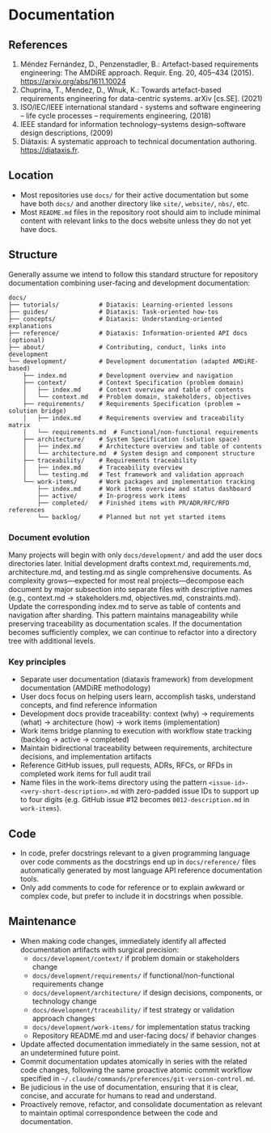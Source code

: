 # Documentation

## References

1. Méndez Fernández, D., Penzenstadler, B.: Artefact-based requirements
   engineering: The AMDiRE approach. Requir. Eng. 20, 405–434 (2015).
   https://arxiv.org/abs/1611.10024
2. Chuprina, T., Mendez, D., Wnuk, K.: Towards artefact-based requirements
   engineering for data-centric systems. arXiv [cs.SE]. (2021)
3. ISO/IEC/IEEE international standard - systems and software engineering
   – life cycle processes – requirements engineering, (2018)
4. IEEE standard for information technology–systems design–software design
   descriptions, (2009)
5. Diátaxis: A systematic approach to technical documentation authoring.
   https://diataxis.fr.

## Location

- Most repositories use `docs/` for their active documentation but some have
  both `docs/` and another directory like `site/`, `website/`, `nbs/`, etc.
- Most `README.md` files in the repository root should aim to include minimal
  content with relevant links to the docs website unless they do not yet have
  docs.

## Structure

Generally assume we intend to follow this standard structure for repository
documentation combining user-facing and development documentation:

```
docs/
├── tutorials/           # Diataxis: Learning-oriented lessons
├── guides/              # Diataxis: Task-oriented how-tos
├── concepts/            # Diataxis: Understanding-oriented explanations
├── reference/           # Diataxis: Information-oriented API docs (optional)
├── about/               # Contributing, conduct, links into development
└── development/         # Development documentation (adapted AMDiRE-based)
    ├── index.md         # Development overview and navigation
    ├── context/         # Context Specification (problem domain)
    │   ├── index.md     # Context overview and table of contents
    │   └── context.md   # Problem domain, stakeholders, objectives
    ├── requirements/    # Requirements Specification (problem ↔ solution bridge)
    │   ├── index.md     # Requirements overview and traceability matrix
    │   └── requirements.md  # Functional/non-functional requirements
    ├── architecture/    # System Specification (solution space)
    │   ├── index.md     # Architecture overview and table of contents
    │   └── architecture.md  # System design and component structure
    ├── traceability/    # Requirements traceability
    │   ├── index.md     # Traceability overview
    │   └── testing.md   # Test framework and validation approach
    └── work-items/      # Work packages and implementation tracking
        ├── index.md     # Work items overview and status dashboard
        ├── active/      # In-progress work items
        ├── completed/   # Finished items with PR/ADR/RFC/RFD references
        └── backlog/     # Planned but not yet started items
```

### Document evolution

Many projects will begin with only `docs/development/` and add the user docs
directories later. Initial development drafts context.md, requirements.md,
architecture.md, and testing.md as single comprehensive documents. As complexity
grows—expected for most real projects—decompose each document by major
subsection into separate files with descriptive names (e.g., context.md →
stakeholders.md, objectives.md, constraints.md). Update the corresponding
index.md to serve as table of contents and navigation after sharding. This
pattern maintains manageability while preserving traceability as documentation
scales. If the documentation becomes sufficiently complex, we can continue to
refactor into a directory tree with additional levels.

### Key principles

- Separate user documentation (diataxis framework) from development
  documentation (AMDiRE methodology)
- User docs focus on helping users learn, accomplish tasks, understand concepts,
  and find reference information
- Development docs provide traceability: context (why) → requirements (what) →
  architecture (how) → work items (implementation)
- Work items bridge planning to execution with workflow state tracking (backlog
  → active → completed)
- Maintain bidirectional traceability between requirements, architecture
  decisions, and implementation artifacts
- Reference GitHub issues, pull requests, ADRs, RFCs, or RFDs in completed work
  items for full audit trail
- Name files in the work-items directory using the pattern
  `<issue-id>-<very-short-description>.md` with zero-padded issue IDs to support
  up to four digits (e.g. GitHub issue #12 becomes `0012-description.md` in
  `work-items`).

## Code

- In code, prefer docstrings relevant to a given programming language over code comments
  as the docstrings end up in `docs/reference/` files automatically generated by
  most language API reference documentation tools.
- Only add comments to code for reference or to explain awkward or complex code,
  but prefer to include it in docstrings when possible.

## Maintenance

- When making code changes, immediately identify all affected documentation artifacts
  with surgical precision:
  - `docs/development/context/` if problem domain or stakeholders change
  - `docs/development/requirements/` if functional/non-functional requirements change
  - `docs/development/architecture/` if design decisions, components, or technology change
  - `docs/development/traceability/` if test strategy or validation approach changes
  - `docs/development/work-items/` for implementation status tracking
  - Repository README.md and user-facing docs/ if behavior changes
- Update affected documentation immediately in the same session, not at an undetermined
  future point.
- Commit documentation updates atomically in series with the related code changes,
  following the same proactive atomic commit workflow specified in
  `~/.claude/commands/preferences/git-version-control.md`.
- Be judicious in the use of documentation, ensuring that it is clear, concise,
  and accurate for humans to read and understand.
- Proactively remove, refactor, and consolidate documentation as relevant to
  maintain optimal correspondence between the code and documentation.
